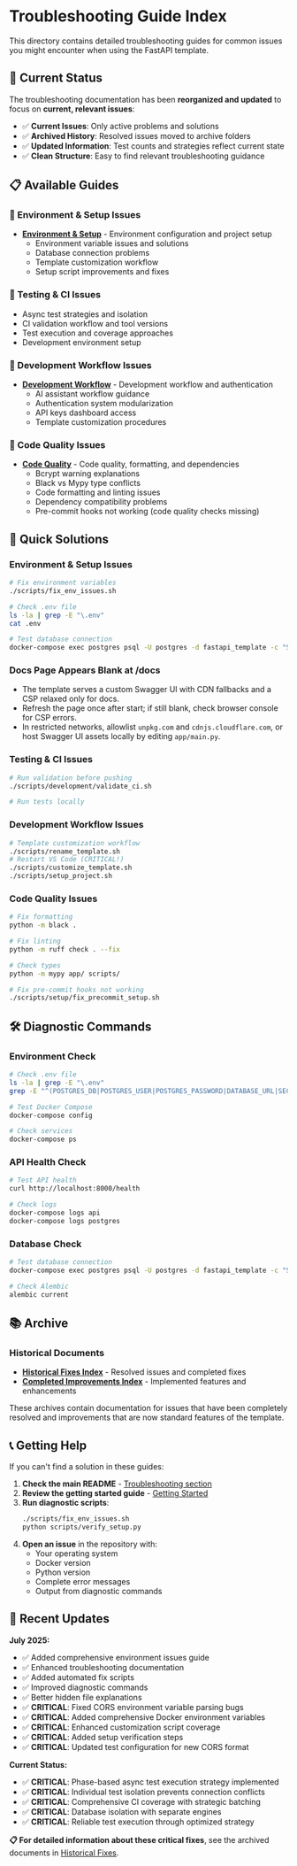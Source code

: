 # Troubleshooting Guide Index

This directory contains detailed troubleshooting guides for common issues you might encounter when using the FastAPI template.

## 🎯 Current Status

The troubleshooting documentation has been **reorganized and updated** to focus on **current, relevant issues**:

- ✅ **Current Issues**: Only active problems and solutions
- ✅ **Archived History**: Resolved issues moved to archive folders
- ✅ **Updated Information**: Test counts and strategies reflect current state
- ✅ **Clean Structure**: Easy to find relevant troubleshooting guidance

## 📋 Available Guides

### 🔧 Environment & Setup Issues
- **[Environment & Setup](./environment-setup/ENVIRONMENT_SETUP_README.md)** - Environment configuration and project setup
  - Environment variable issues and solutions
  - Database connection problems
  - Template customization workflow
  - Setup script improvements and fixes

### 🧪 Testing & CI Issues  

  - Async test strategies and isolation
  - CI validation workflow and tool versions
  - Test execution and coverage approaches
  - Development environment setup

### 🔄 Development Workflow Issues
- **[Development Workflow](./development-workflow/DEVELOPMENT_WORKFLOW_README.md)** - Development workflow and authentication
  - AI assistant workflow guidance
  - Authentication system modularization
  - API keys dashboard access
  - Template customization procedures

### 🎨 Code Quality Issues
- **[Code Quality](./code-quality/CODE_QUALITY_README.md)** - Code quality, formatting, and dependencies
  - Bcrypt warning explanations
  - Black vs Mypy type conflicts
  - Code formatting and linting issues
  - Dependency compatibility problems
  - Pre-commit hooks not working (code quality checks missing)



## 🚀 Quick Solutions

### Environment & Setup Issues
```bash
# Fix environment variables
./scripts/fix_env_issues.sh

# Check .env file
ls -la | grep -E "\.env"
cat .env

# Test database connection
docker-compose exec postgres psql -U postgres -d fastapi_template -c "SELECT 1;"
```

### Docs Page Appears Blank at /docs
- The template serves a custom Swagger UI with CDN fallbacks and a CSP relaxed only for docs.
- Refresh the page once after start; if still blank, check browser console for CSP errors.
- In restricted networks, allowlist `unpkg.com` and `cdnjs.cloudflare.com`, or host Swagger UI assets locally by editing `app/main.py`.

### Testing & CI Issues
```bash
# Run validation before pushing
./scripts/development/validate_ci.sh

# Run tests locally

```

### Development Workflow Issues
```bash
# Template customization workflow
./scripts/rename_template.sh
# Restart VS Code (CRITICAL!)
./scripts/customize_template.sh
./scripts/setup_project.sh
```

### Code Quality Issues
```bash
# Fix formatting
python -m black .

# Fix linting
python -m ruff check . --fix

# Check types
python -m mypy app/ scripts/

# Fix pre-commit hooks not working
./scripts/setup/fix_precommit_setup.sh
```

## 🛠️ Diagnostic Commands

### Environment Check
```bash
# Check .env file
ls -la | grep -E "\.env"
grep -E "^(POSTGRES_DB|POSTGRES_USER|POSTGRES_PASSWORD|DATABASE_URL|SECRET_KEY)=" .env

# Test Docker Compose
docker-compose config

# Check services
docker-compose ps
```

### API Health Check
```bash
# Test API health
curl http://localhost:8000/health

# Check logs
docker-compose logs api
docker-compose logs postgres
```

### Database Check
```bash
# Test database connection
docker-compose exec postgres psql -U postgres -d fastapi_template -c "SELECT 1;"

# Check Alembic
alembic current
```

## 📚 Archive

### Historical Documents
- **[Historical Fixes Index](./archive/historical-fixes/historical-fixes-index.md)** - Resolved issues and completed fixes
- **[Completed Improvements Index](./archive/completed-improvements/completed-improvements-index.md)** - Implemented features and enhancements

These archives contain documentation for issues that have been completely resolved and improvements that are now standard features of the template.

## 📞 Getting Help

If you can't find a solution in these guides:

1. **Check the main README** - [Troubleshooting section](../../README.md#troubleshooting)
2. **Review the getting started guide** - [Getting Started](../tutorials/getting-started.md)
3. **Run diagnostic scripts**:
   ```bash
   ./scripts/fix_env_issues.sh
   python scripts/verify_setup.py
   ```
4. **Open an issue** in the repository with:
   - Your operating system
   - Docker version
   - Python version
   - Complete error messages
   - Output from diagnostic commands

## 🔄 Recent Updates

**July 2025:**
- ✅ Added comprehensive environment issues guide
- ✅ Enhanced troubleshooting documentation
- ✅ Added automated fix scripts
- ✅ Improved diagnostic commands
- ✅ Better hidden file explanations
- ✅ **CRITICAL**: Fixed CORS environment variable parsing bugs
- ✅ **CRITICAL**: Added comprehensive Docker environment variables
- ✅ **CRITICAL**: Enhanced customization script coverage
- ✅ **CRITICAL**: Added setup verification steps
- ✅ **CRITICAL**: Updated test configuration for new CORS format

**Current Status:**
- ✅ **CRITICAL**: Phase-based async test execution strategy implemented
- ✅ **CRITICAL**: Individual test isolation prevents connection conflicts
- ✅ **CRITICAL**: Comprehensive CI coverage with strategic batching
- ✅ **CRITICAL**: Database isolation with separate engines
- ✅ **CRITICAL**: Reliable test execution through optimized strategy

**📋 For detailed information about these critical fixes**, see the archived documents in [Historical Fixes](./archive/historical-fixes/historical-fixes-index.md). 